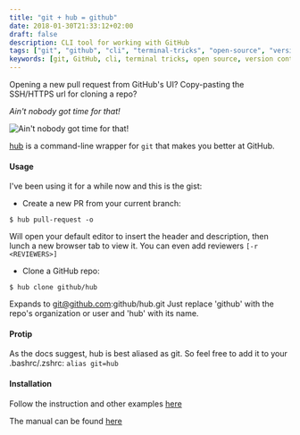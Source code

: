```yaml
---
title: "git + hub = github"
date: 2018-01-30T21:33:12+02:00
draft: false
description: CLI tool for working with GitHub
tags: ["git", "github", "cli", "terminal-tricks", "open-source", "version-control", "hub", "pull-request"]
keywords: [git, GitHub, cli, terminal tricks, open source, version control, hub, pull request]
---
```

Opening a new pull request from GitHub's UI?
Copy-pasting the SSH/HTTPS url for cloning a repo?

_Ain't nobody got time for that!_

![Ain't nobody got time for that!](https://media.giphy.com/media/10PcMWwtZSYk2k/giphy.gif)

[hub](https://github.com/github/hub) is a command-line wrapper for `git` that makes you better at GitHub.

#### Usage
I've been using it for a while now and this is the gist:

* Create a new PR from your current branch:

```shell
$ hub pull-request -o
```
Will open your default editor to insert the header and description, then lunch a new browser tab to view it.
You can even add reviewers `[-r <REVIEWERS>]`

* Clone a GitHub repo:

```shell
$ hub clone github/hub
```
Expands to git@github.com:github/hub.git
Just replace 'github' with the repo's organization or user and 'hub' with its name.

#### Protip
As the docs suggest, hub is best aliased as git.
So feel free to add it to your .bashrc/.zshrc: `alias git=hub`

#### Installation
Follow the instruction and other examples [here](https://hub.github.com/)

The manual can be found [here](https://hub.github.com/hub.1.html)
